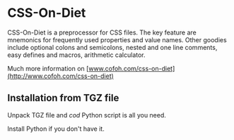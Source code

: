 CSS-On-Diet
===========

CSS-On-Diet is a preprocessor for CSS files. The key feature are mnemonics for frequently used properties and value names. Other goodies include optional colons and semicolons, nested and one line comments, easy defines and macros, arithmetic calculator.

Much more information on [www.cofoh.com/css-on-diet](http://www.cofoh.com/css-on-diet)

Installation from TGZ file
--------------------------

Unpack TGZ file and *cod* Python script is all you need. 

Install Python if you don't have it.

